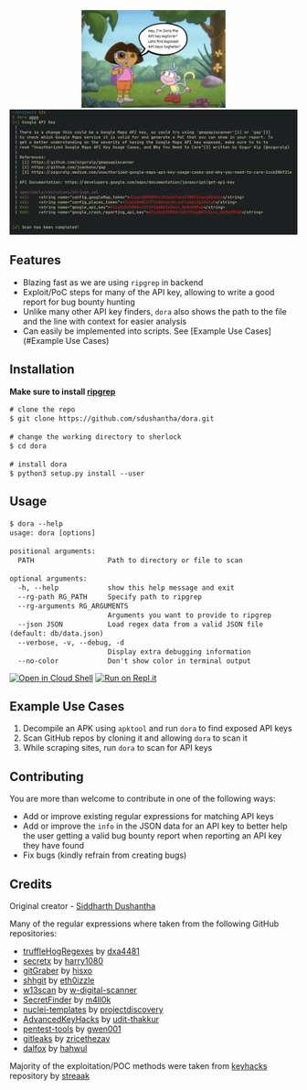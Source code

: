 <p align=center>
  <img src="images/dora_small.png" width="50%"/>
  <img src="images/preview.png"/>
</p>


## Features
- Blazing fast as we are using `ripgrep` in backend
- Exploit/PoC steps for many of the API key, allowing to write a good report for bug bounty hunting
- Unlike many other API key finders, `dora` also shows the path to the file and the line with context for easier analysis
- Can easily be implemented into scripts. See [Example Use Cases](#Example Use Cases)

## Installation

**Make sure to install [ripgrep](https://github.com/BurntSushi/ripgrep)**

```console
# clone the repo
$ git clone https://github.com/sdushantha/dora.git

# change the working directory to sherlock
$ cd dora 

# install dora
$ python3 setup.py install --user
```

## Usage

```console
$ dora --help
usage: dora [options]

positional arguments:
  PATH                  Path to directory or file to scan

optional arguments:
  -h, --help            show this help message and exit
  --rg-path RG_PATH     Specify path to ripgrep
  --rg-arguments RG_ARGUMENTS
                        Arguments you want to provide to ripgrep
  --json JSON           Load regex data from a valid JSON file (default: db/data.json)
  --verbose, -v, --debug, -d
                        Display extra debugging information
  --no-color            Don't show color in terminal output
```
[![Open in Cloud Shell](https://user-images.githubusercontent.com/27065646/92304704-8d146d80-ef80-11ea-8c29-0deaabb1c702.png)](https://console.cloud.google.com/cloudshell/open?git_repo=https://github.com/sdushantha/dora)
[![Run on Repl.it](https://user-images.githubusercontent.com/27065646/92304596-bf719b00-ef7f-11ea-987f-2c1f3c323088.png)](https://repl.it/github/sdushantha/dora)

## Example Use Cases 
1. Decompile an APK using `apktool` and run `dora` to find exposed API keys
2. Scan GitHub repos by cloning it and allowing `dora` to scan it
3. While scraping sites, run `dora` to scan for API keys

## Contributing
You are more than welcome to contribute in one of the following ways:
- Add or improve existing regular expressions for matching API keys
- Add or improve the `info` in the JSON data for an API key to better help the user getting a valid bug bounty report when reporting an API key they have found
- Fix bugs (kindly refrain from creating bugs)

## Credits

Original creator - [Siddharth Dushantha](https://github.com/sdushantha)

Many of the regular expressions where taken from the following GitHub repositories:
- [truffleHogRegexes](https://github.com/dxa4481/truffleHogRegexes/blob/master/truffleHogRegexes/regexes.json) by [dxa4481](https:/github.com/dxa4481)
- [secretx](https://github.com/harry1080/secretx/blob/master/patterns.json) by [harry1080](https:/github.com/harry1080)
- [gitGraber](https://github.com/hisxo/gitGraber/blob/master/tokens.py) by [hisxo](https://github.com/hisxo)
- [shhgit](https://github.com/eth0izzle/shhgit/blob/3ce441853d999dacf6e20e59b116c135dcdd0c68/config.yaml) by [eth0izzle](https://github.com/eth0izzle)
- [w13scan](https://github.com/w-digital-scanner/w13scan/blob/master/W13SCAN/scanners/PerFile/js_sensitive_content.py) by [w-digital-scanner](https://github.com/w-digital-scanner)
- [SecretFinder](https://github.com/m4ll0k/SecretFinder/blob/master/BurpSuite-SecretFinder/SecretFinder.py) by [m4ll0k](https://github.com/m4ll0k)
- [nuclei-templates](https://github.com/projectdiscovery/nuclei-templates/blob/master/exposed-tokens/generic/credentials-disclosure.yaml) by [projectdiscovery](https://github.com/projectdiscovery)
- [AdvancedKeyHacks](https://github.com/udit-thakkur/AdvancedKeyHacks/blob/master/hackcura_apikey_hacks.sh) by [udit-thakkur](https://github.com/udit-thakkur)
- [pentest-tools](https://github.com/gwen001/pentest-tools/blob/master/keyhacks.sh) by [gwen001](https://github.com/gwen001)
- [gitleaks](https://github.com/zricethezav/gitleaks) by [zricethezav](https://github.com/zricethezav)
- [dalfox](https://github.com/hahwul/dalfox/blob/1f32f3494e1aa3312f84b3e2a836eb61a9ae9aac/pkg/scanning/grep.go) by [hahwul](https://github.com/hahwul)

Majority of the exploitation/POC methods were taken from [keyhacks](https://github.com/streaak/keyhacks) repository by [streaak](https://github.com/streaak)
